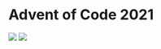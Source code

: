 Advent of Code 2021
===================

![](https://img.shields.io/badge/stars%20⭐-10-yellow) ![](https://img.shields.io/badge/days%20completed-5-red)